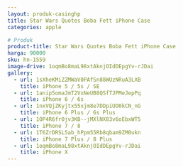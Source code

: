 ```yaml
---
layout: produk-casinghp
title: Star Wars Quotes Boba Fett iPhone Case
categories: apple

# Produk
product-title: Star Wars Quotes Boba Fett iPhone Case
harga: 90000
sku: hn-1559
image-drive: 1oqmBo8maL98xtAknjOIdDEpgYv-rJDai
gallery:
  - url: 1sXheKMiZZMWaV0PAfSn88WUzNRuA3LXB
    title: iPhone 5 / 5s / SE
  - url: 1anip5omaJmT2VxNeUB8QSfTJPMeJepPq
    title: iPhone 6 / 6s
  - url: 1nxVQjZKyjtx55xjm8e7DDpiUO0kCN_nG
    title: iPhone 6 Plus / 6s Plus
  - url: 1OP4R6fr0jv3KB--jMXlNX83v6oEbxWT5
    title: iPhone 7 / 8
  - url: 1T6ZrDRSL5ab_hPpm55Rb8qbam9ZM0ukn
    title: iPhone 7 Plus / 8 Plus
  - url: 1oqmBo8maL98xtAknjOIdDEpgYv-rJDai
    title: iPhone X
---
```

